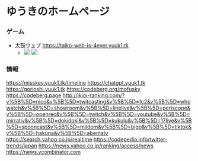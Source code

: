 # ゆうきのホームページ

### ゲーム
- 太鼓ウェブ https://taiko-web-is-4ever.yuuk1.tk
    - ![](https://badgen.net/uptime-robot/status/m794076910-3b2cafc4b1e16f56a6094840?label=%E5%A4%AA%E9%BC%93%E3%82%A6%E3%82%A7%E3%83%96&cache=300) ![](https://badgen.net/uptime-robot/month/m794076910-3b2cafc4b1e16f56a6094840?label=%E5%A4%AA%E9%BC%93%E3%82%A6%E3%82%A7%E3%83%96&cache=3600)

### 情報
https://misskey.yuuk1.tk/timeline https://chatgpt.yuuk1.tk https://gorioshi.yuuk1.tk https://codeberg.org/mofusky https://codeberg.page http://ikioi-ranking.com/?v%5B%5D=nico&v%5B%5D=twitcasting&v%5B%5D=fc2&v%5B%5D=whowatch&v%5B%5D=showroom&v%5B%5D=linelive&v%5B%5D=periscope&v%5B%5D=openrec&v%5B%5D=twitch&v%5B%5D=youtube&v%5B%5D=mirrativ&v%5B%5D=dokidoki&v%5B%5D=kukulu&v%5B%5D=17live&v%5B%5D=spooncast&v%5B%5D=mildom&v%5B%5D=bigo&v%5B%5D=tiktok&v%5B%5D=hakuna&v%5B%5D=abematv https://search.yahoo.co.jp/realtime https://codepedia.info/twitter-trends/japan https://news.yahoo.co.jp/ranking/access/news https://news.ycombinator.com
